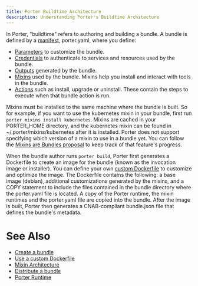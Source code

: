 ```yaml
---
title: Porter Buildtime Architecture
description: Understanding Porter's Buildtime Architecture
---
```


In Porter, "buildtime" refers to authoring and building a bundle.
A bundle is defined by a [manifest], porter.yaml, where you define:

* [Parameters] to customize the bundle.
* [Credentials] to authenticate to services and resources used by the bundle.
* [Outputs] generated by the bundle.
* [Mixins] used by the bundle. Mixins help you install and interact with tools in the bundle. 
* [Actions] such as install, upgrade or uninstall. These contain the steps to execute when that bundle action is run.

Mixins must be installed to the same machine where the bundle is built.
So for example, if you want to use the kubernetes mixin in your bundle, first run `porter mixins install kubernetes`.
Mixins are cached in your PORTER_HOME directory, and the kubernetes mixin can be found in ~/.porter/mixins/kubernetes after it is installed.
Porter does not support specifying which version of a mixin to use in a bundle yet.
You can follow the [Mixins are Bundles proposal](https://github.com/getporter/proposals/blob/main/pep/005-mixins-are-bundles.md) to keep track of that feature's progress.

When the bundle author runs `porter build`, Porter first generates a Dockerfile to create an image for the bundle (known as the invocation image or installer).
You can define your own [custom Dockerfile](/bundle/custom-dockerfile/) to customize and optimize the image.
The Dockerfile contains the following: a base image (debian), additional customizations generated by the mixins, and a COPY statement to include the files contained in the bundle directory where the porter.yaml file is located.
A copy of the Porter runtime, the mixin runtimes and the porter.yaml file are copied into the bundle.
After the image is built, Porter then generates a CNAB-compliant bundle.json file that defines the bundle's metadata.

# See Also

* [Create a bundle](/bundle/create/)
* [Use a custom Dockerfile](/bundle/custom-dockerfile/)
* [Mixin Architecture](/how-to-guides/work-with-mixins)
* [Distribute a bundle](/distribute-bundles/)
* [Porter Runtime](/architecture-runtime/)

[manifest]: /bundle/manifest/
[Parameters]: /parameters/
[Credentials]: /credentials/
[Outputs]: /bundle/manifest/#outputs
[Mixins]: /mixins/
[Actions]: /bundle/manifest/#bundle-actions
